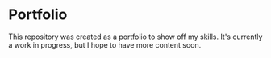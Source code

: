 # Portfolio
This repository was created as a portfolio to show off my skills.
It's currently a work in progress, but I hope to have more content soon. 

